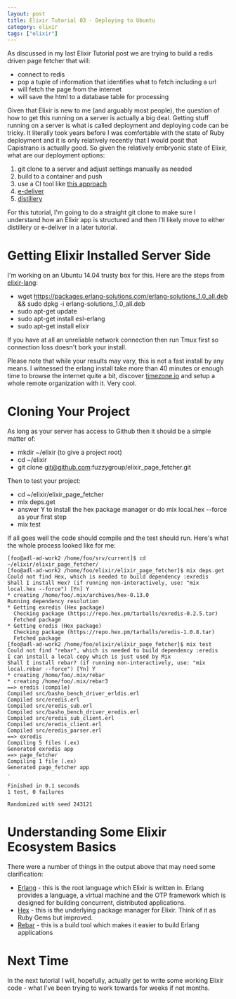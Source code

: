 ```yaml
---
layout: post
title: Elixir Tutorial 03 - Deploying to Ubuntu
category: elixir
tags: ["elixir"]
---
```

As discussed in my last Elixir Tutorial post we are trying to build a redis driven page fetcher that will:

* connect to redis
* pop a tuple of information that identifies what to fetch including a url
* will fetch the page from the internet
* will save the html to a database table for processing

Given that Elixir is new to me (and arguably most people), the question of how to get this running on a server is actually a big deal.  Getting stuff running on a server is what is called deployment and deploying code can be tricky.  It literally took years before I was comfortable with the state of Ruby deployment and it is only relatively recently that I would posit that Capistrano is actually good.  So given the relatively embryonic state of Elixir, what are our deployment options:

1. git clone to a server and adjust settings manually as needed
2. build to a container and push
3. use a CI tool like [this approach](http://elviovicosa.com/blog/2016/07/13/deploying-elixir-releases.html)
4. [e-deliver](https://github.com/boldpoker/edeliver)
5. [distillery](https://github.com/bitwalker/distillery)

For this tutorial, I'm going to do a straight git clone to make sure I understand how an Elixir app is structured and then I'll likely move to either distillery or e-deliver in a later tutorial.  

# Getting Elixir Installed Server Side

I'm working on an Ubuntu 14.04 trusty box for this.  Here are the steps from  [elixir-lang](http://elixir-lang.org/install.html):

* wget https://packages.erlang-solutions.com/erlang-solutions_1.0_all.deb && sudo dpkg -i erlang-solutions_1.0_all.deb
* sudo apt-get update
* sudo apt-get install esl-erlang
* sudo apt-get install elixir

If you have at all an unreliable network connection then run Tmux first so connection loss doesn't bork your install.

Please note that while your results may vary, this is not a fast install by any means.  I witnessed the erlang install take more than 40 minutes or enough time to browse the internet quite a bit, discover [timezone.io](http://www.timezone.io) and setup a whole remote organization with it.  Very cool.


# Cloning Your Project

As long as your server has access to Github then it should be a simple matter of:

* mkdir ~/elixir (to give a project root)
* cd ~/elixir
* git clone git@github.com:fuzzygroup/elixir_page_fetcher.git

Then to test your project:

* cd ~/elixir/elixir_page_fetcher
* mix deps.get
* answer Y to install the hex package manager or do mix local.hex --force as your first step
* mix test

If all goes well the code should compile and the test should run.  Here's what the whole process looked like for me:

    [foo@adl-ad-work2 /home/foo/srv/current]$ cd ~/elixir/elixir_page_fetcher/
    [foo@adl-ad-work2 /home/foo/elixir/elixir_page_fetcher]$ mix deps.get
    Could not find Hex, which is needed to build dependency :exredis
    Shall I install Hex? (if running non-interactively, use: "mix local.hex --force") [Yn] Y
    * creating /home/foo/.mix/archives/hex-0.13.0
    Running dependency resolution
    * Getting exredis (Hex package)
      Checking package (https://repo.hex.pm/tarballs/exredis-0.2.5.tar)
      Fetched package
    * Getting eredis (Hex package)
      Checking package (https://repo.hex.pm/tarballs/eredis-1.0.8.tar)
      Fetched package
    [foo@adl-ad-work2 /home/foo/elixir/elixir_page_fetcher]$ mix test
    Could not find "rebar", which is needed to build dependency :eredis
    I can install a local copy which is just used by Mix
    Shall I install rebar? (if running non-interactively, use: "mix local.rebar --force") [Yn] Y
    * creating /home/foo/.mix/rebar
    * creating /home/foo/.mix/rebar3
    ==> eredis (compile)
    Compiled src/basho_bench_driver_erldis.erl
    Compiled src/eredis.erl
    Compiled src/eredis_sub.erl
    Compiled src/basho_bench_driver_eredis.erl
    Compiled src/eredis_sub_client.erl
    Compiled src/eredis_client.erl
    Compiled src/eredis_parser.erl
    ==> exredis
    Compiling 5 files (.ex)
    Generated exredis app
    ==> page_fetcher
    Compiling 1 file (.ex)
    Generated page_fetcher app
    .

    Finished in 0.1 seconds
    1 test, 0 failures

    Randomized with seed 243121
    
# Understanding Some Elixir Ecosystem Basics

There were a number of things in the output above that may need some clarification:

* [Erlang](http://www.erlang.org/) - this is the root language which Elixir is written in.  Erlang provides a language, a virtual machine and the OTP framework which is designed for building concurrent, distributed applications.
* [Hex](http://www.hex.pm) - this is the underlying package manager for Elixir.  Think of it as Ruby Gems but improved.
* [Rebar](https://github.com/erlang/rebar3) - this is a build tool which makes it easier to build Erlang applications    

# Next Time

In the next tutorial I will, hopefully, actually get to write some working Elixir code - what I've been trying to work towards for weeks if not months.  